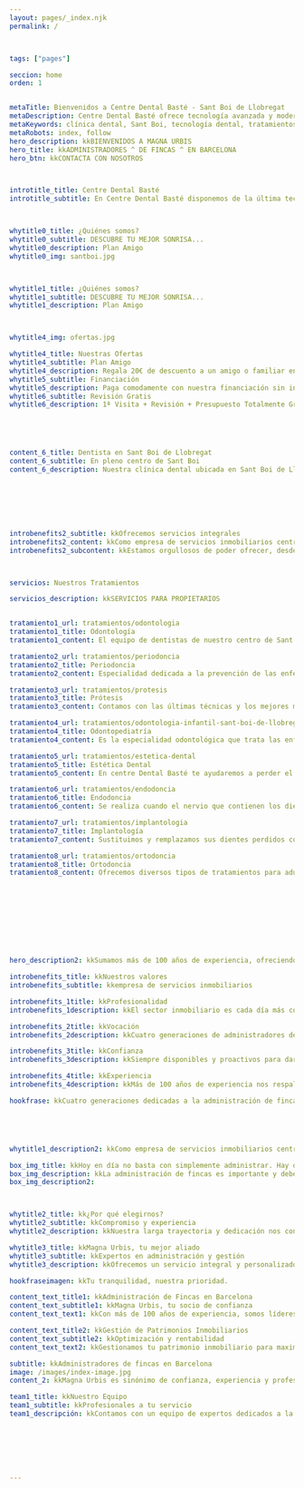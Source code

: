 ```yaml
---
layout: pages/_index.njk
permalink: /



tags: ["pages"]

seccion: home
orden: 1


metaTitle: Bienvenidos a Centre Dental Basté - Sant Boi de Llobregat
metaDescription: Centre Dental Basté ofrece tecnología avanzada y modernas instalaciones para tratamientos dentales de calidad en Sant Boi de Llobregat.
metaKeywords: clínica dental, Sant Boi, tecnología dental, tratamientos dentales, Barcelona
metaRobots: index, follow
hero_description: kkBIENVENIDOS A MAGNA URBIS
hero_title: kkADMINISTRADORES ^ DE FINCAS ^ EN BARCELONA
hero_btn: kkCONTACTA CON NOSOTROS



introtitle_title: Centre Dental Basté
introtitle_subtitle: En Centre Dental Basté disponemos de la última tecnología y las más modernas instalaciones para ofrecer a nuestros pacientes la mejor calidad en Sant Boi de Llobregat (Barcelona)



whytitle0_title: ¿Quiénes somos?
whytitle0_subtitle: DESCUBRE TU MEJOR SONRISA...
whytitle0_description: Plan Amigo
whytitle0_img: santboi.jpg



whytitle1_title: ¿Quiénes somos?
whytitle1_subtitle: DESCUBRE TU MEJOR SONRISA...
whytitle1_description: Plan Amigo



whytitle4_img: ofertas.jpg

whytitle4_title: Nuestras Ofertas
whytitle4_subtitle: Plan Amigo
whytitle4_description: Regala 20€ de descuento a un amigo o familiar en cualquiera de nuestros tratamientos
whytitle5_subtitle: Financiación
whytitle5_description: Paga comodamente con nuestra financiación sin intereses para que hacer tu tratamiento dental no suponga un problema para ti .
whytitle6_subtitle: Revisión Gratis
whytitle6_description: 1ª Visita + Revisión + Presupuesto Totalmente Gratis





content_6_title: Dentista en Sant Boi de Llobregat
content_6_subtitle: En pleno centro de Sant Boi
content_6_description: Nuestra clínica dental ubicada en Sant Boi de Llobregat (Barcelona) le ofrece las últimas técnicas en tratamientos dentales para todo tipo de especialidades. Para ello, disponemos de un equipo de dentistas multidisciplinar que cubre todas las ramas y especialidades dentales, así como un staff de atención al cliente altamente cualificado y profesional. Ofrecer la mejor atención y satisfacción al paciente y garantizarle el mejor tratamiento odontológico y ético son las máximas que guían el día a día de los profesionales de nuestra clínica dental en Barcelona.







introbenefits2_subtitle: kkOfrecemos servicios integrales
introbenefits2_content: kkComo empresa de servicios inmobiliarios centrada en la administración de Comunidades de Propietarios y en la gestión de patrimonios inmobiliarios en régimen de alquiler orientamos nuestros esfuerzos a la conservación y optimización de los activos inmobiliarios de nuestros clientes. 
introbenefits2_subcontent: kkEstamos orgullosos de poder ofrecer, desde la seguridad que nuestra historia inspira y nuestro presente garantiza, un excelente servicio que asegura nuestra mayor recompensa - la confianza y satisfacción de nuestros clientes.



servicios: Nuestros Tratamientos

servicios_description: kkSERVICIOS PARA PROPIETARIOS


tratamiento1_url: tratamientos/odontologia
tratamiento1_title: Odontología
tratamiento1_content: El equipo de dentistas de nuestro centro de Sant Boi de Llobregat (Barcelona) está formado por profesionales.

tratamiento2_url: tratamientos/periodoncia
tratamiento2_title: Periodoncia
tratamiento2_content: Especialidad dedicada a la prevención de las enfermedades periodontales o de las encías

tratamiento3_url: tratamientos/protesis
tratamiento3_title: Prótesis
tratamiento3_content: Contamos con las últimas técnicas y los mejores materiales en prótesis dentales

tratamiento4_url: tratamientos/odontologia-infantil-sant-boi-de-llobregat
tratamiento4_title: Odontopediatría
tratamiento4_content: Es la especialidad odontológica que trata las enfermedades bucodentales de los niños

tratamiento5_url: tratamientos/estetica-dental
tratamiento5_title: Estética Dental
tratamiento5_content: En centre Dental Basté te ayudaremos a perder el miedo a sonreír

tratamiento6_url: tratamientos/endodoncia
tratamiento6_title: Endodoncia
tratamiento6_content: Se realiza cuando el nervio que contienen los dientes se inflama o infecta

tratamiento7_url: tratamientos/implantologia
tratamiento7_title: Implantología
tratamiento7_content: Sustituimos y remplazamos sus dientes perdidos con las tecnologías más modernas

tratamiento8_url: tratamientos/ortodoncia
tratamiento8_title: Ortodoncia
tratamiento8_content: Ofrecemos diversos tipos de tratamientos para adultos y niños para unos dientes alineados










hero_description2: kkSumamos más de 100 años de experiencia, ofreciendo servicios integrales desde 1908.

introbenefits_title: kkNuestros valores
introbenefits_subtitle: kkempresa de servicios inmobiliarios 

introbenefits_1title: kkProfesionalidad
introbenefits_1description: kkEl sector inmobiliario es cada día más complejo y técnico. Cuenta con un profesional especialista en administración de fincas o gestión de patrimonios inmobiliarios.

introbenefits_2title: kkVocación
introbenefits_2description: kkCuatro generaciones de administradores de fincas, aprendiendo y avanzando cada día para darte el mejor servicio.

introbenefits_3title: kkConfianza
introbenefits_3description: kkSiempre disponibles y proactivos para dar respuesta a las necesidades de nuestros clientes.

introbenefits_4title: kkExperiencia
introbenefits_4description: kkMás de 100 años de experiencia nos respaldan en la administración y gestión de fincas.

hookfrase: kkCuatro generaciones dedicadas a la administración de fincas.





whytitle1_description2: kkComo empresa de servicios inmobiliarios centrada en la administración de Comunidades de Propietarios y en la gestión de patrimonios inmobiliarios en régimen de alquiler orientamos nuestros esfuerzos a la conservación y optimización de los activos inmobiliarios de nuestros clientes. 

box_img_title: kkHoy en día no basta con simplemente administrar. Hay que hacerlo con rigor, transparencia, cercanía y profesionalidad.
box_img_description: kkLa administración de fincas es importante y debe confiarse a una empresa preparada y solvente, por ello adaptamos nuestros servicios a las necesidades de tu Comunidad de Propietarios
box_img_description2: 



whytitle2_title: kk¿Por qué elegirnos?
whytitle2_subtitle: kkCompromiso y experiencia
whytitle2_description: kkNuestra larga trayectoria y dedicación nos convierten en la mejor opción para la administración de fincas y gestión de patrimonios en Barcelona.

whytitle3_title: kkMagna Urbis, tu mejor aliado
whytitle3_subtitle: kkExpertos en administración y gestión
whytitle3_description: kkOfrecemos un servicio integral y personalizado, respaldado por más de un siglo de experiencia en el sector inmobiliario.

hookfraseimagen: kkTu tranquilidad, nuestra prioridad.

content_text_title1: kkAdministración de Fincas en Barcelona
content_text_subtitle1: kkMagna Urbis, tu socio de confianza
content_text_text1: kkCon más de 100 años de experiencia, somos líderes en la administración de fincas en Barcelona. Nuestro compromiso es ofrecer un servicio de calidad, adaptado a las necesidades de cada cliente.^^Nos especializamos en la gestión de comunidades de propietarios, garantizando la optimización y el buen funcionamiento de tus bienes inmuebles.

content_text_title2: kkGestión de Patrimonios Inmobiliarios
content_text_subtitle2: kkOptimización y rentabilidad
content_text_text2: kkGestionamos tu patrimonio inmobiliario para maximizar su rentabilidad. Nuestra experiencia y conocimiento del mercado nos permiten ofrecer soluciones efectivas y personalizadas.^^Desde la consultoría hasta la administración diaria, estamos aquí para que te olvides de los problemas y disfrutes de los beneficios.

subtitle: kkAdministradores de fincas en Barcelona
image: /images/index-image.jpg
content_2: kkMagna Urbis es sinónimo de confianza, experiencia y profesionalidad en la administración de fincas y gestión de patrimonios en Barcelona.

team1_title: kkNuestro Equipo
team1_subtitle: kkProfesionales a tu servicio
team1_descripción: kkContamos con un equipo de expertos dedicados a la administración de fincas y gestión de patrimonios.^^Siempre disponibles para ofrecerte el mejor servicio y garantizar la satisfacción de nuestros clientes.







---
```

